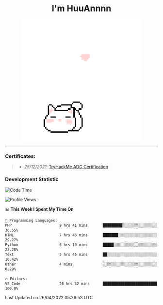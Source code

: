 <h1 align='center'>I'm HuuAnnnn</h1>
<p align="center">
 <img src="cat_intro.gif" />
</p>

___

### Certificates:
>- *25/12/2021*: [TryHackMe ADC Certification](https://tryhackme-certificates.s3-eu-west-1.amazonaws.com/THM-HKVVJOIWJA.png)


### Development Statistic

<!--START_SECTION:waka-->
![Code Time](http://img.shields.io/badge/Code%20Time-118%20hrs%2034%20mins-blue)

![Profile Views](http://img.shields.io/badge/Profile%20Views-18-blue)

📊 **This Week I Spent My Time On** 

```text
💬 Programming Languages: 
PHP                      9 hrs 41 mins       █████████░░░░░░░░░░░░░░░░   36.55% 
HTML                     7 hrs 46 mins       ███████░░░░░░░░░░░░░░░░░░   29.27% 
Python                   6 hrs 10 mins       █████░░░░░░░░░░░░░░░░░░░░   23.28% 
Text                     2 hrs 45 mins       ██░░░░░░░░░░░░░░░░░░░░░░░   10.42% 
Other                    4 mins              ░░░░░░░░░░░░░░░░░░░░░░░░░   0.29%

🔥 Editors: 
VS Code                  26 hrs 32 mins      █████████████████████████   100.0%

```


 Last Updated on 26/04/2022 05:26:53 UTC
<!--END_SECTION:waka-->
